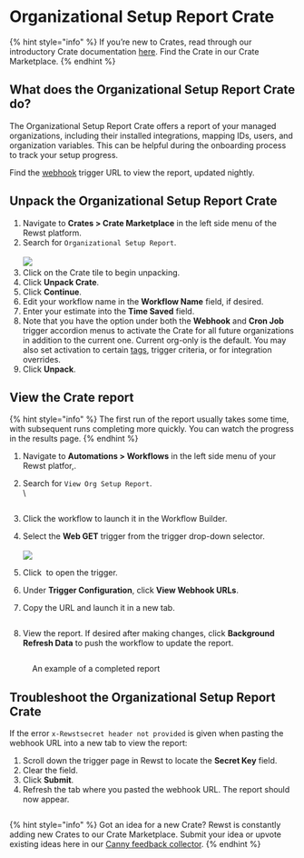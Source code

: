# Organizational Setup Report Crate

{% hint style="info" %}
If you’re new to Crates, read through our introductory Crate documentation [here](https://docs.rewst.help/prebuilt-automations/crates). Find the Crate in our Crate Marketplace.
{% endhint %}

## What does the Organizational Setup Report Crate do?

The Organizational Setup Report Crate offers a report of your managed organizations, including their installed integrations, mapping IDs, users, and organization variables. This can be helpful during the onboarding process to track your setup progress.

Find the [webhook](https://docs.rewst.help/documentation/automations/intro-to-triggers/use-cases-and-examples/using-webhook-triggers#what-is-a-webhook-trigger) trigger URL to view the report, updated nightly.&#x20;

## Unpack the Organizational Setup Report Crate

1. Navigate to **Crates > Crate Marketplace** in the left side menu of the Rewst platform.
2. Search for `Organizational Setup Report`.\
   \
   ![](<../../../.gitbook/assets/Screenshot 2025-05-14 at 3.32.52 PM.png>)
3. Click on the Crate tile to begin unpacking.
4. Click **Unpack Crate**.&#x20;
5. Click **Continue**.
6. Edit your workflow name in the **Workflow Name** field, if desired.
7. Enter your estimate into the **Time Saved** field.
8. Note that you have the option under both the **Webhook** and **Cron Job** trigger accordion menus to activate the Crate for all future organizations in addition to the current one. Current org-only is the default. You may also set activation to certain [tags](https://docs.rewst.help/documentation/settings/tags-in-rewst), trigger criteria, or for integration overrides.
9. Click **Unpack**.

## View the Crate report

{% hint style="info" %}
The first run of the report usually takes some time, with subsequent runs completing more quickly. You can watch the progress in the results page.
{% endhint %}

1. Navigate to **Automations > Workflows** in the left side menu of your Rewst platfor,.
2.  Search for `View Org Setup Report`.\
    \


    <figure><img src="../../../.gitbook/assets/Screenshot 2025-05-23 at 3.59.12 PM.png" alt=""><figcaption></figcaption></figure>
3. Click the workflow to launch it in the Workflow Builder.
4. Select the **Web GET** trigger from the trigger drop-down selector.\
   \
   ![](<../../../.gitbook/assets/Screenshot 2025-05-23 at 4.00.05 PM.png>)
5. Click <img src="../../../.gitbook/assets/Screenshot 2025-05-21 at 2.57.06 PM.png" alt="" data-size="line"> to open the trigger.
6. Under **Trigger Configuration**, click **View Webhook URLs**.
7. Copy the URL and launch it in a new tab.

<figure><img src="../../../.gitbook/assets/Screenshot 2025-05-14 at 5.00.28 PM.png" alt=""><figcaption></figcaption></figure>

8. View the report. If desired after making changes, click **Background Refresh Data** to push the workflow to update the report.&#x20;

<figure><img src="../../../.gitbook/assets/Screenshot 2025-06-02 at 11.17.26 AM.png" alt=""><figcaption><p>An example of a completed report</p></figcaption></figure>

## Troubleshoot the Organizational Setup Report Crate

If the error `x-Rewstsecret header not provided` is given when pasting the webhook URL into a new tab to view the report:

1. Scroll down the trigger page in Rewst to locate the **Secret Key** field.
2. Clear the field.
3. Click **Submit**.
4. Refresh the tab where you pasted the webhook URL. The report should now appear.

<figure><img src="../../../.gitbook/assets/Screenshot 2025-05-23 at 4.02.31 PM.png" alt=""><figcaption></figcaption></figure>

{% hint style="info" %}
Got an idea for a new Crate? Rewst is constantly adding new Crates to our Crate Marketplace. Submit your idea or upvote existing ideas here in our [Canny feedback collector](https://rewst.canny.io/crates).
{% endhint %}
